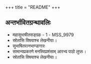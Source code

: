 +++
title = "README"
+++


## अन्तर्भावितग्रन्थावलिः
- महासुभाषीतसङ्ग्रहः - 1 - MSS_9979
- स्रोतांसि विषयाश्च लेखनीयाः। 
- सुभाषितरत्नभाण्डागारः
- सामान्यप्रकरणे मनस्विप्रशंसाम् आरभ्य पाठो लुप्तः।
- स्रोतांसि विषयाश्च लेखनीयाः। 
